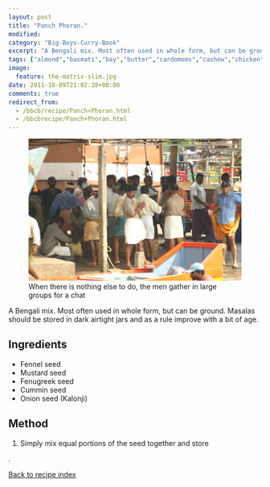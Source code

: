 ```yaml
---
layout: post
title: "Panch Phoran."
modified:
category: "Big-Boys-Curry-Book"
excerpt: "A Bengali mix. Most often used in whole form, but can be ground. Masalas should"
tags: ["almond","basmati","bay","butter","cardomoms","cashew","chicken","cinnamon","cloves","cumin","ghee","lamb","mace","nuts","pepper","rice","saffron","turmeric"]
image:
  feature: the-matrix-slim.jpg
date: 2011-10-09T21:02:28+00:00
comments: true
redirect_from: 
  - /bbcb/recipe/Panch+Phoran.html
  - /bbcbrecipe/Panch+Phoran.html
---
```


<figure>
	<a href="/images/bbcb/pict2342.jpg" alt="Ashtamudi Lake, Kerala, India" title="Ashtamudi Lake, Kerala, India &#169; Ashley Kitson 12/09/2011"><img src="/images/bbcb/pict2342.jpg"/></a>
	<figcaption>When there is nothing else to do, the men gather in large groups for a chat</figcaption>
</figure>

A Bengali mix. Most often used in whole form, but can be ground. Masalas should be stored in dark airtight jars and as a rule improve with a bit of age.
        
## Ingredients
        
<ul><li>Fennel seed</li><li>Mustard seed</li><li>Fenugreek seed</li><li>Cummin seed</li><li>Onion seed (Kalonji)</li></ul>
        
## Method

<ol><li>Simply mix equal portions of the seed together and store</li></ol>.    

<a href="/bbcb">Back to recipe index</a>      